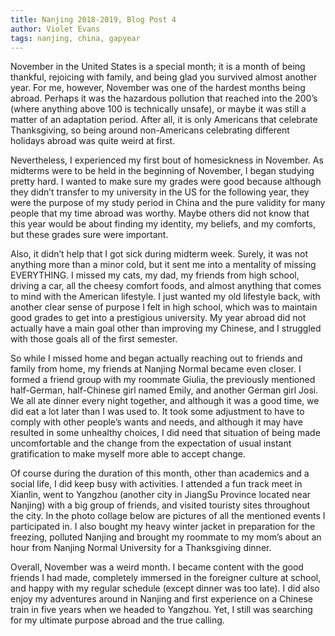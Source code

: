 ```yaml
---
title: Nanjing 2018-2019, Blog Post 4
author: Violet Evans
tags: nanjing, china, gapyear
---
```


November in the United States is a special month; it is a month of being thankful, rejoicing with family, and being glad you survived almost another year. For me, however, November was one of the hardest months being abroad. Perhaps it was the hazardous pollution that reached into the 200’s (where anything above 100 is technically unsafe), or maybe it was still a matter of an adaptation period. After all, it is only Americans that celebrate Thanksgiving, so being around non-Americans celebrating different holidays abroad was quite weird at first.

Nevertheless, I experienced my first bout of homesickness in November. As midterms were to be held in the beginning of November, I began studying pretty hard. I wanted to make sure my grades were good because although they didn’t transfer to my university in the US for the following year, they were the purpose of my study period in China and the pure validity for many people that my time abroad was worthy. Maybe others did not know that this year would be about finding my identity, my beliefs, and my comforts, but these grades sure were important.

Also, it didn’t help that I got sick during midterm week. Surely, it was not anything more than a minor cold, but it sent me into a mentality of missing EVERYTHING. I missed my cats, my dad, my friends from high school, driving a car, all the cheesy comfort foods, and almost anything that comes to mind with the American lifestyle. I just wanted my old lifestyle back, with another clear sense of purpose I felt in high school, which was to maintain good grades to get into a prestigious university. My year abroad did not actually have a main goal other than improving my Chinese, and I struggled with those goals all of the first semester.

So while I missed home and began actually reaching out to friends and family from home, my friends at Nanjing Normal became even closer. I formed a friend group with my roommate Giulia, the previously mentioned half-German, half-Chinese girl named Emily, and another German girl Josi. We all ate dinner every night together, and although it was a good time, we did eat a lot later than I was used to. It took some adjustment to have to comply with other people’s wants and needs, and although it may have resulted in some unhealthy choices, I did need that situation of being made uncomfortable and the change from the expectation of usual instant gratification to make myself more able to accept change.

Of course during the duration of this month, other than academics and a social life, I did keep busy with activities. I attended a fun track meet in Xianlin, went to Yangzhou (another city in JiangSu Province located near Nanjing) with a big group of friends, and visited touristy sites throughout the city. In the photo collage below are pictures of all the mentioned events I participated in. I also bought my heavy winter jacket in preparation for the freezing, polluted Nanjing and brought my roommate to my mom’s about an hour from Nanjing Normal University for a Thanksgiving dinner.

Overall, November was a weird month. I became content with the good friends I had made, completely immersed in the foreigner culture at school, and happy with my regular schedule (except dinner was too late). I did also enjoy my adventures around in Nanjing and first experience on a Chinese train in five years when we headed to Yangzhou. Yet, I still was searching for my ultimate purpose abroad and the true calling.